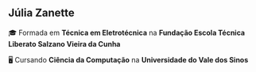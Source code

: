 ## Júlia Zanette

🎓 Formada em **Técnica em Eletrotécnica** na **Fundação Escola Técnica Liberato Salzano Vieira da Cunha**

🖥️ Cursando **Ciência da Computação** na **Universidade do Vale dos Sinos**
